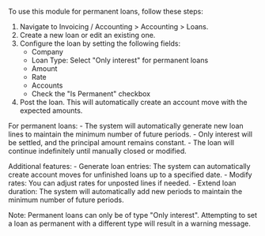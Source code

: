 To use this module for permanent loans, follow these steps:

1.  Navigate to Invoicing / Accounting \> Accounting \> Loans.
2.  Create a new loan or edit an existing one.
3.  Configure the loan by setting the following fields:
    - Company
    - Loan Type: Select "Only interest" for permanent loans
    - Amount
    - Rate
    - Accounts
    - Check the "Is Permanent" checkbox
4.  Post the loan. This will automatically create an account move with
    the expected amounts.

For permanent loans: - The system will automatically generate new loan
lines to maintain the minimum number of future periods. - Only interest
will be settled, and the principal amount remains constant. - The loan
will continue indefinitely until manually closed or modified.

Additional features: - Generate loan entries: The system can
automatically create account moves for unfinished loans up to a
specified date. - Modify rates: You can adjust rates for unposted lines
if needed. - Extend loan duration: The system will automatically add new
periods to maintain the minimum number of future periods.

Note: Permanent loans can only be of type "Only interest". Attempting to
set a loan as permanent with a different type will result in a warning
message.
